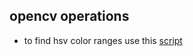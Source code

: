 ## opencv operations

* to find hsv color ranges use this [script](https://github.com/ash11sh/opencv/blob/master/hsvThresholder.py) 

